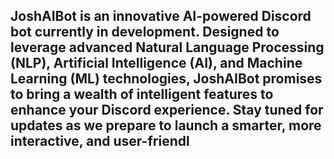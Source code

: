 ## JoshAIBot is an innovative AI-powered Discord bot currently in development. Designed to leverage advanced Natural Language Processing (NLP), Artificial Intelligence (AI), and Machine Learning (ML) technologies, JoshAIBot promises to bring a wealth of intelligent features to enhance your Discord experience. Stay tuned for updates as we prepare to launch a smarter, more interactive, and user-friendl
